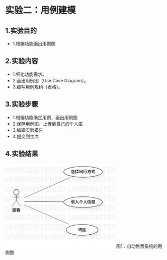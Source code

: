 # 实验二：用例建模

## 1.实验目的
- 1.根据功能画出用例图

## 2.实验内容
- 1.细化功能需求。
- 2.画出用例图（Use Case Diagram）。
- 3.编写用例规约（表格）。

## 3.实验步骤
- 1.根据功能确定用例，画出用例图
- 2.保存用例图，上传到自己的个人库
- 3.编辑实验报告
- 4.提交到主库

## 4.实验结果

![用例图](./lab2_UseCaseDiagram1.jpg)
图1：自动售票系统的用例图
